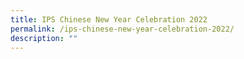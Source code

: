 ```yaml
---
title: IPS Chinese New Year Celebration 2022
permalink: /ips-chinese-new-year-celebration-2022/
description: ""
---
```

